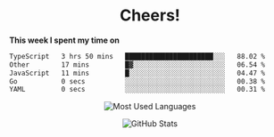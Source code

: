 <h1 align="center">Cheers!</h1>

**This week I spent my time on**
<!--START_SECTION:waka-->

```txt
TypeScript   3 hrs 50 mins   ██████████████████████░░░   88.02 %
Other        17 mins         █▓░░░░░░░░░░░░░░░░░░░░░░░   06.54 %
JavaScript   11 mins         █░░░░░░░░░░░░░░░░░░░░░░░░   04.47 %
Go           0 secs          ░░░░░░░░░░░░░░░░░░░░░░░░░   00.38 %
YAML         0 secs          ░░░░░░░░░░░░░░░░░░░░░░░░░   00.31 %
```

<!--END_SECTION:waka-->

<p align="center"><img src="https://github-readme-stats.vercel.app/api/top-langs/?username=thnkrn&layout=compact&hide=html&theme=tokyonight" alt="Most Used Languages" /></p>

<p align="center"><img src="https://github-readme-stats.vercel.app/api?username=thnkrn&show_icons=true&count_private=true&theme=tokyonight" alt="GitHub Stats" /></p>

<!-- <p align="center"><a href="https://wakatime.com"><img src="https://wakatime.com/share/@thnkrn/40092326-d1bd-471b-89da-9a7c63939402.png" /></p>
 -->
